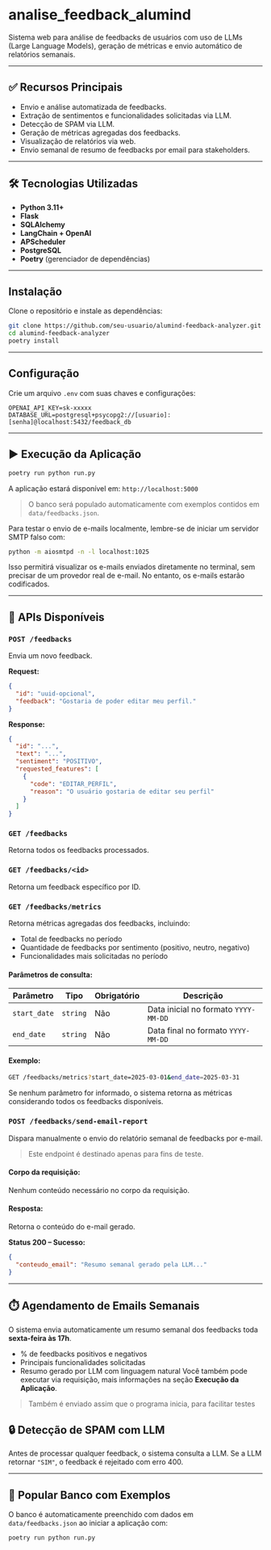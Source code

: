 # analise_feedback_alumind
Sistema web para análise de feedbacks de usuários com uso de LLMs (Large Language Models), geração de métricas e envio automático de relatórios semanais.

---

## ✅ Recursos Principais
- Envio e análise automatizada de feedbacks.
- Extração de sentimentos e funcionalidades solicitadas via LLM.
- Detecção de SPAM via LLM.
- Geração de métricas agregadas dos feedbacks.
- Visualização de relatórios via web.
- Envio semanal de resumo de feedbacks por email para stakeholders.

---

## 🛠️ Tecnologias Utilizadas

- **Python 3.11+**
- **Flask**
- **SQLAlchemy**
- **LangChain + OpenAI**
- **APScheduler**
- **PostgreSQL**
- **Poetry** (gerenciador de dependências)

---

## Instalação
Clone o repositório e instale as dependências:

```bash
git clone https://github.com/seu-usuario/alumind-feedback-analyzer.git
cd alumind-feedback-analyzer
poetry install
```

---

## Configuração
Crie um arquivo `.env` com suas chaves e configurações:

```env
OPENAI_API_KEY=sk-xxxxx
DATABASE_URL=postgresql+psycopg2://[usuario]:[senha]@localhost:5432/feedback_db

```

---

## ▶️ Execução da Aplicação

```bash
poetry run python run.py
```

A aplicação estará disponível em: `http://localhost:5000`

> O banco será populado automaticamente com exemplos contidos em `data/feedbacks.json`.

Para testar o envio de e-mails localmente, lembre-se de iniciar um servidor SMTP falso com:

```bash
python -m aiosmtpd -n -l localhost:1025
```
Isso permitirá visualizar os e-mails enviados diretamente no terminal, sem precisar de um provedor real de e-mail. No entanto, os e-mails estarão codificados.

---

## 🔌 APIs Disponíveis

### `POST /feedbacks`
Envia um novo feedback.

**Request:**
```json
{
  "id": "uuid-opcional",
  "feedback": "Gostaria de poder editar meu perfil."
}
```

**Response:**
```json
{
  "id": "...",
  "text": "...",
  "sentiment": "POSITIVO",
  "requested_features": [
    {
      "code": "EDITAR_PERFIL",
      "reason": "O usuário gostaria de editar seu perfil"
    }
  ]
}
```

### `GET /feedbacks`
Retorna todos os feedbacks processados.

### `GET /feedbacks/<id>`
Retorna um feedback específico por ID.

### `GET /feedbacks/metrics`
Retorna métricas agregadas dos feedbacks, incluindo:

- Total de feedbacks no período
- Quantidade de feedbacks por sentimento (positivo, neutro, negativo)
- Funcionalidades mais solicitadas no período

#### Parâmetros de consulta:

| Parâmetro    | Tipo     | Obrigatório | Descrição                                  |
|--------------|----------|-------------|--------------------------------------------|
| `start_date` | `string` | Não         | Data inicial no formato `YYYY-MM-DD`       |
| `end_date`   | `string` | Não         | Data final no formato `YYYY-MM-DD`         |

#### Exemplo:
```bash
GET /feedbacks/metrics?start_date=2025-03-01&end_date=2025-03-31
```
Se nenhum parâmetro for informado, o sistema retorna as métricas considerando todos os feedbacks disponíveis.


### `POST /feedbacks/send-email-report`

Dispara manualmente o envio do relatório semanal de feedbacks por e-mail.

> Este endpoint é destinado apenas para fins de teste.

#### Corpo da requisição:
Nenhum conteúdo necessário no corpo da requisição.

#### Resposta:
Retorna o conteúdo do e-mail gerado.

**Status 200 – Sucesso:**
```json
{
  "conteudo_email": "Resumo semanal gerado pela LLM..."
}
```

---

## ⏱️ Agendamento de Emails Semanais

O sistema envia automaticamente um resumo semanal dos feedbacks toda **sexta-feira às 17h**.
- % de feedbacks positivos e negativos
- Principais funcionalidades solicitadas
- Resumo gerado por LLM com linguagem natural
Você também pode executar via requisição, mais informações na seção **Execução da Aplicação**.
> Também é enviado assim que o programa inicia, para facilitar testes

## 🔒 Detecção de SPAM com LLM

Antes de processar qualquer feedback, o sistema consulta a LLM. Se a LLM retornar `"SIM"`, o feedback é rejeitado com erro 400.

---

## 🔮 Popular Banco com Exemplos

O banco é automaticamente preenchido com dados em `data/feedbacks.json` ao iniciar a aplicação com:

```bash
poetry run python run.py
```
